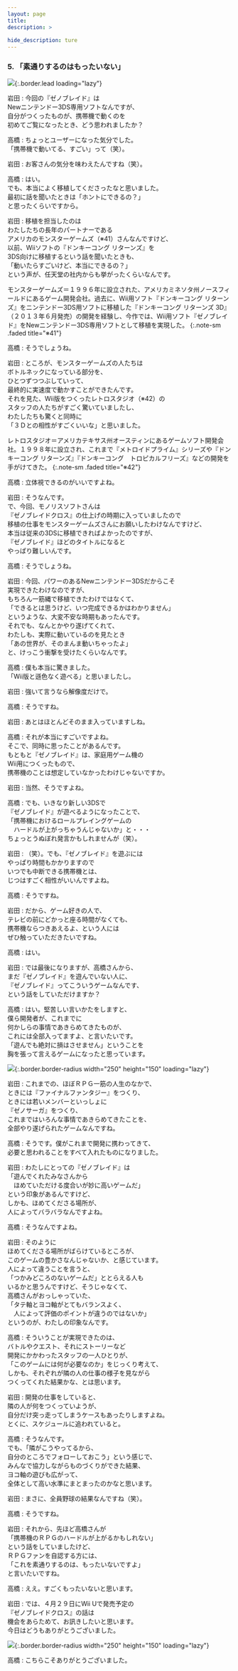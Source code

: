 ```yaml
---
layout: page
title: 
description: >
  
hide_description: ture
---
```


### 5. 「素通りするのはもったいない」

![](/interviews/jp/3ds/cafj/vol1/img/mainvisual5.jpg){:.border.lead loading="lazy"}

岩田
: 今回の『ゼノブレイド』は<br>Newニンテンドー3DS専用ソフトなんですが、<br>自分がつくったものが、携帯機で動くのを<br>初めてご覧になったとき、どう思われましたか？

高橋
: ちょっとユーザーになった気分でした。<br>「携帯機で動いてる、すごい」って（笑）。

岩田
: お客さんの気分を味わえたんですね（笑）。

高橋
: はい。<br>でも、本当によく移植してくださったなと思いました。<br>最初に話を聞いたときは「ホントにできるの？」<br>と思ったくらいですから。

岩田
: 移植を担当したのは<br>わたしたちの長年のパートナーである<br>アメリカのモンスターゲームズ（※41）さんなんですけど、<br>以前、Wiiソフトの『ドンキーコング リターンズ』を<br>3DS向けに移植するという話を聞いたときも、<br>「動いたらすごいけど、本当にできるの？」<br>という声が、任天堂の社内からも挙がったくらいなんです。


モンスターゲームズ＝１９９６年に設立された、アメリカミネソタ州ノースフィールドにあるゲーム開発会社。過去に、Wii用ソフト『ドンキーコング リターンズ』をニンテンドー3DS用ソフトに移植した『ドンキーコング リターンズ 3D』（２０１３年６月発売）の開発を経験し、今作では、Wii用ソフト『ゼノブレイド』をNewニンテンドー3DS専用ソフトとして移植を実現した。
{:.note-sm .faded title="※41"}

高橋
: そうでしょうね。

岩田
: ところが、モンスターゲームズの人たちは<br>ボトルネックになっている部分を、<br>ひとつずつつぶしていって、<br>最終的に実速度で動かすことができたんです。<br>それを見た、Wii版をつくったレトロスタジオ（※42）の<br>スタッフの人たちがすごく驚いていましたし、<br>わたしたちも驚くと同時に<br>「３Ｄとの相性がすごくいいな」と思いました。


レトロスタジオ＝アメリカテキサス州オースティンにあるゲームソフト開発会社。１９９８年に設立され、これまで『メトロイドプライム』シリーズや『ドンキーコング リターンズ』『ドンキーコング　トロピカルフリーズ』などの開発を手がけてきた。
{:.note-sm .faded title="※42"}

高橋
: 立体視できるのがいいですよね。

岩田
: そうなんです。<br>で、今回、モノリスソフトさんは<br>『ゼノブレイドクロス』の仕上げの時期に入っていましたので<br>移植の仕事をモンスターゲームズさんにお願いしたわけなんですけど、<br>本当は従来の3DSに移植できればよかったのですが、<br>『ゼノブレイド』ほどのタイトルになると<br>やっぱり難しいんです。

高橋
: そうでしょうね。

岩田
: 今回、パワーのあるNewニンテンドー3DSだからこそ<br>実現できたわけなのですが、<br>もちろん一筋縄で移植できたわけではなくて、<br>「できるとは思うけど、いつ完成できるかはわかりません」<br>というような、大変不安な時期もあったんです。<br>それでも、なんとかやり遂げてくれて、<br>わたしも、実際に動いているのを見たとき<br>「あの世界が、そのまんま動いちゃったよ」<br>と、けっこう衝撃を受けたくらいなんです。

高橋
: 僕も本当に驚きました。<br>「Wii版と遜色なく遊べる」と思いましたし。

岩田
: 強いて言うなら解像度だけで。

高橋
: そうですね。

岩田
: あとはほとんどそのまま入っていますしね。

高橋
: それが本当にすごいですよね。<br>そこで、同時に思ったことがあるんです。<br>もともと『ゼノブレイド』は、家庭用ゲーム機の<br>Wii用につくったもので、<br>携帯機のことは想定していなかったわけじゃないですか。

岩田
: 当然、そうですよね。

高橋
: でも、いきなり新しい3DSで<br>『ゼノブレイド』が遊べるようになったことで、<br>「携帯機におけるロールプレイングゲームの<br>　ハードルが上がっちゃうんじゃないか」と・・・<br>ちょっとうぬぼれ発言かもしれませんが（笑）。

岩田
: （笑）。でも、『ゼノブレイド』を遊ぶには<br>やっぱり時間もかかりますので<br>いつでも中断できる携帯機とは、<br>じつはすごく相性がいいんですよね。

高橋
: そうですね。

岩田
: だから、ゲーム好きの人で、<br>テレビの前にどかっと座る時間がなくても、<br>携帯機ならつきあえるよ、という人には<br>ぜひ触っていただきたいですね。

高橋
: はい。

岩田
: では最後になりますが、高橋さんから、<br>まだ『ゼノブレイド』を遊んでいない人に、<br>『ゼノブレイド』ってこういうゲームなんです、<br>という話をしていただけますか？

高橋
: はい。堅苦しい言いかたをしますと、<br>僕ら開発者が、これまでに<br>何かしらの事情であきらめてきたものが、<br>これには全部入ってますよ、と言いたいです。<br>「遊んでも絶対に損はさせません」ということを<br>胸を張って言えるゲームになったと思っています。

![](/interviews/jp/3ds/cafj/vol1/img/photo10.jpg){:.border.border-radius width="250" height="150"  loading="lazy"}

岩田
: これまでの、ほぼＲＰＧ一筋の人生のなかで、<br>ときには『ファイナルファンタジー』をつくり、<br>ときには若いメンバーといっしょに<br>『ゼノサーガ』をつくり、<br>これまではいろんな事情であきらめてきたことを、<br>全部やり遂げられたゲームなんですね。

高橋
: そうです。僕がこれまで開発に携わってきて、<br>必要と思われることをすべて入れたものになりました。

岩田
: わたしにとっての『ゼノブレイド』は<br>「遊んでくれたみなさんから<br>　ほめていただける度合いが妙に高いゲームだ」<br>という印象があるんですけど、<br>しかも、ほめてくださる場所が、<br>人によってバラバラなんですよね。

高橋
: そうなんですよね。

岩田
: そのように<br>ほめてくださる場所がばらけているところが、<br>このゲームの豊かさなんじゃないか、と感じています。<br>人によって違うことを言うと、<br>「つかみどころのないゲームだ」ととらえる人も<br>いるかと思うんですけど、そうじゃなくて、<br>高橋さんがおっしゃっていた、<br>「タテ軸とヨコ軸がとてもバランスよく、<br>　人によって評価のポイントが違うのではないか」<br>というのが、わたしの印象なんです。

高橋
: そういうことが実現できたのは、<br>バトルやクエスト、それにストーリーなど<br>開発にかかわったスタッフの一人ひとりが、<br>「このゲームには何が必要なのか」をじっくり考えて、<br>しかも、それぞれが隣の人の仕事の様子を見ながら<br>つくってくれた結果かな、とは思います。

岩田
: 開発の仕事をしていると、<br>隣の人が何をつくっていようが、<br>自分だけ突っ走ってしまうケースもあったりしますよね。<br>とくに、スケジュールに追われていると。

高橋
: そうなんです。<br>でも、「隣がこうやってるから、<br>自分のところでフォローしておこう」という感じで、<br>みんなで協力しながらものづくりができた結果、<br>ヨコ軸の遊びも広がって、<br>全体として高い水準にまとまったのかなと思います。

岩田
: まさに、全員野球の結果なんですね（笑）。

高橋
: そうですね。

岩田
: それから、先ほど高橋さんが<br>「携帯機のＲＰＧのハードルが上がるかもしれない」<br>という話をしていましたけど、<br>ＲＰＧファンを自認する方には、<br>「これを素通りするのは、もったいないですよ」<br>と言いたいですね。

高橋
: ええ。すごくもったいないと思います。

岩田
: では、４月２９日にWii Uで発売予定の<br>『ゼノブレイドクロス』の話は<br>機会をあらためて、お訊きしたいと思います。<br>今日はどうもありがとうございました。

![](/interviews/jp/3ds/cafj/vol1/img/photo11.jpg){:.border.border-radius width="250" height="150"  loading="lazy"}

高橋
: こちらこそありがとうございました。
